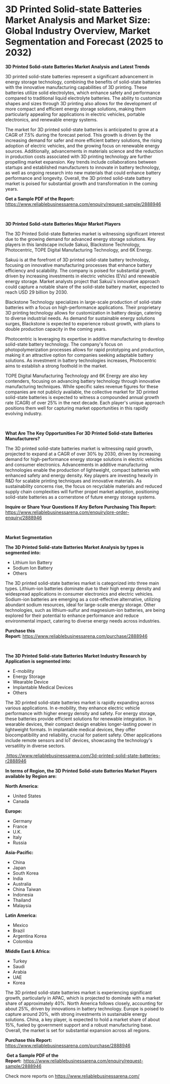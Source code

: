 <p><h1>3D Printed Solid-state Batteries Market Analysis and Market Size: Global Industry Overview, Market Segmentation and Forecast (2025 to 2032)</h1></p><p><strong>3D Printed Solid-state Batteries Market Analysis and Latest Trends</strong></p>
<p><p>3D printed solid-state batteries represent a significant advancement in energy storage technology, combining the benefits of solid-state batteries with the innovative manufacturing capabilities of 3D printing. These batteries utilize solid electrolytes, which enhance safety and performance compared to traditional liquid electrolyte batteries. The ability to customize shapes and sizes through 3D printing also allows for the development of more compact and efficient energy storage solutions, making them particularly appealing for applications in electric vehicles, portable electronics, and renewable energy systems.</p><p>The market for 3D printed solid-state batteries is anticipated to grow at a CAGR of 7.5% during the forecast period. This growth is driven by the increasing demand for safer and more efficient battery solutions, the rising adoption of electric vehicles, and the growing focus on renewable energy sources. Additionally, advancements in materials science and the reduction in production costs associated with 3D printing technology are further propelling market expansion. Key trends include collaborations between startups and established manufacturers to innovate in battery technology, as well as ongoing research into new materials that could enhance battery performance and longevity. Overall, the 3D printed solid-state battery market is poised for substantial growth and transformation in the coming years.</p></p>
<p><strong>Get a Sample PDF of the Report:&nbsp;</strong> <a href="https://www.reliablebusinessarena.com/enquiry/request-sample/2888946?utm_campaign=3115&utm_medium=2&utm_source=Github&utm_content=ia&utm_term=14032025&utm_id=3d-printed-solid-state-batteries">https://www.reliablebusinessarena.com/enquiry/request-sample/2888946</a></p>
<p>&nbsp;</p>
<p><strong>3D Printed Solid-state Batteries Major Market Players</strong></p>
<p><p>The 3D Printed Solid-state Batteries market is witnessing significant interest due to the growing demand for advanced energy storage solutions. Key players in this landscape include Sakuú, Blackstone Technology, Photocentric, TOPE Digital Manufacturing Technology, and 6K Energy.</p><p>Sakuú is at the forefront of 3D printed solid-state battery technology, focusing on innovative manufacturing processes that enhance battery efficiency and scalability. The company is poised for substantial growth, driven by increasing investments in electric vehicles (EVs) and renewable energy storage. Market analysts project that Sakuú's innovative approach could capture a notable share of the solid-state battery market, expected to reach USD 29 billion by 2030.</p><p>Blackstone Technology specializes in large-scale production of solid-state batteries with a focus on high-performance applications. Their proprietary 3D printing technology allows for customization in battery design, catering to diverse industrial needs. As demand for sustainable energy solutions surges, Blackstone is expected to experience robust growth, with plans to double production capacity in the coming years.</p><p>Photocentric is leveraging its expertise in additive manufacturing to develop solid-state battery technology. The company's focus on photopolymerization processes allows for rapid prototyping and production, making it an attractive option for companies seeking adaptable battery solutions. As investment in battery technologies increases, Photocentric aims to establish a strong foothold in the market.</p><p>TOPE Digital Manufacturing Technology and 6K Energy are also key contenders, focusing on advancing battery technology through innovative manufacturing techniques. While specific sales revenue figures for these companies are not publicly available, the collective market for 3D printed solid-state batteries is expected to witness a compounded annual growth rate (CAGR) of over 25% in the next decade. Each player's unique approach positions them well for capturing market opportunities in this rapidly evolving industry.</p></p>
<p>&nbsp;</p>
<p><strong>What Are The Key Opportunities For 3D Printed Solid-state Batteries Manufacturers?</strong></p>
<p><p>The 3D printed solid-state batteries market is witnessing rapid growth, projected to expand at a CAGR of over 30% by 2030, driven by increasing demand for high-performance energy storage solutions in electric vehicles and consumer electronics. Advancements in additive manufacturing technologies enable the production of lightweight, compact batteries with enhanced safety and energy density. Key players are investing heavily in R&D for scalable printing techniques and innovative materials. As sustainability concerns rise, the focus on recyclable materials and reduced supply chain complexities will further propel market adoption, positioning solid-state batteries as a cornerstone of future energy storage systems.</p></p>
<p><strong>Inquire or Share Your Questions If Any Before Purchasing This Report:</strong> <a href="https://www.reliablebusinessarena.com/enquiry/pre-order-enquiry/2888946?utm_campaign=3115&utm_medium=2&utm_source=Github&utm_content=ia&utm_term=14032025&utm_id=3d-printed-solid-state-batteries">https://www.reliablebusinessarena.com/enquiry/pre-order-enquiry/2888946</a></p>
<p>&nbsp;</p>
<p><strong>Market Segmentation</strong></p>
<p><strong>The 3D Printed Solid-state Batteries Market Analysis by types is segmented into:</strong></p>
<p><ul><li>Lithium Ion Battery</li><li>Sodium Ion Battery</li><li>Others</li></ul></p>
<p><p>The 3D printed solid-state batteries market is categorized into three main types. Lithium-ion batteries dominate due to their high energy density and widespread applications in consumer electronics and electric vehicles. Sodium-ion batteries are emerging as a cost-effective alternative, utilizing abundant sodium resources, ideal for large-scale energy storage. Other technologies, such as lithium-sulfur and magnesium-ion batteries, are being explored for their potential to enhance performance and reduce environmental impact, catering to diverse energy needs across industries.</p></p>
<p><strong>Purchase this Report:&nbsp;</strong><a href="https://www.reliablebusinessarena.com/purchase/2888946?utm_campaign=3115&utm_medium=2&utm_source=Github&utm_content=ia&utm_term=14032025&utm_id=3d-printed-solid-state-batteries">https://www.reliablebusinessarena.com/purchase/2888946</a></p>
<p>&nbsp;</p>
<p><strong>The 3D Printed Solid-state Batteries Market Industry Research by Application is segmented into:</strong></p>
<p><ul><li>E-mobility</li><li>Energy Storage</li><li>Wearable Device</li><li>Implantable Medical Devices</li><li>Others</li></ul></p>
<p><p>The 3D printed solid-state batteries market is rapidly expanding across various applications. In e-mobility, they enhance electric vehicle performance with higher energy density and safety. For energy storage, these batteries provide efficient solutions for renewable integration. In wearable devices, their compact design enables longer-lasting power in lightweight formats. In implantable medical devices, they offer biocompatibility and reliability, crucial for patient safety. Other applications include remote sensors and IoT devices, showcasing the technology's versatility in diverse sectors.</p></p>
<p><a href="https://www.reliablebusinessarena.com/3d-printed-solid-state-batteries-r2888946?utm_campaign=3115&utm_medium=2&utm_source=Github&utm_content=ia&utm_term=14032025&utm_id=3d-printed-solid-state-batteries">&nbsp;https://www.reliablebusinessarena.com/3d-printed-solid-state-batteries-r2888946</a></p>
<p><strong>In terms of Region, the 3D Printed Solid-state Batteries Market Players available by Region are:</strong></p>
<p>
    <p> <strong> North America: </strong>
        <ul>
            <li>United States</li>
            <li>Canada</li>
        </ul>
        </p> 
    <p> <strong> Europe: </strong>
        <ul>
            <li>Germany</li>
            <li>France</li>
            <li>U.K.</li>
            <li>Italy</li>
            <li>Russia</li>
        </ul>
        </p> 
    <p> <strong> Asia-Pacific: </strong>
        <ul>
            <li>China</li>
            <li>Japan</li>
            <li>South Korea</li>
            <li>India</li>
            <li>Australia</li>
            <li>China Taiwan</li>
            <li>Indonesia</li>
            <li>Thailand</li>
            <li>Malaysia</li>
        </ul>
        </p> 
    <p> <strong> Latin America: </strong>
        <ul>
            <li>Mexico</li>
            <li>Brazil</li>
            <li>Argentina Korea</li>
            <li>Colombia</li>
        </ul>
        </p> 
    <p> <strong> Middle East & Africa: </strong>
        <ul>
            <li>Turkey</li>
            <li>Saudi</li>
            <li>Arabia</li>
            <li>UAE</li>
            <li>Korea</li>
        </ul>
    </p>
    </p>
<p><p>The 3D printed solid-state batteries market is experiencing significant growth, particularly in APAC, which is projected to dominate with a market share of approximately 40%. North America follows closely, accounting for about 25%, driven by innovations in battery technology. Europe is poised to capture around 20%, with strong investments in sustainable energy solutions. China, a key player, is expected to hold a market share of about 15%, fueled by government support and a robust manufacturing base. Overall, the market is set for substantial expansion across all regions.</p></p>
<p><strong>Purchase this Report: </strong><a href="https://www.reliablebusinessarena.com/purchase/2888946?utm_campaign=3115&utm_medium=2&utm_source=Github&utm_content=ia&utm_term=14032025&utm_id=3d-printed-solid-state-batteries">https://www.reliablebusinessarena.com/purchase/2888946</a></p>
<p>&nbsp;<strong>Get a Sample PDF of the Report:&nbsp;&nbsp;</strong><a href="https://www.reliablebusinessarena.com/enquiry/request-sample/2888946?utm_campaign=3115&utm_medium=2&utm_source=Github&utm_content=ia&utm_term=14032025&utm_id=3d-printed-solid-state-batteries">https://www.reliablebusinessarena.com/enquiry/request-sample/2888946</a></p>
<p><strong></strong></p>
<p>Check more reports on <a href="https://www.reliablebusinessarena.com/?utm_campaign=3115&utm_medium=2&utm_source=Github&utm_content=ia&utm_term=14032025&utm_id=3d-printed-solid-state-batteries">https://www.reliablebusinessarena.com/</a></p>